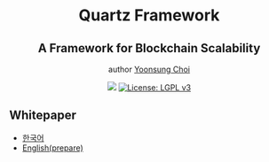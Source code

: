 <h1 align="center">Quartz Framework</h1>
<h2 align="center">A Framework for Blockchain Scalability</h2>
<p align="center">
author <a href="mailto:ys.choi@me.com">Yoonsung Choi</a>
</p>

<p align="center">
  <a href="https://github.com/QuartzWorld/Whitepaper"><img src="https://badge.fury.io/gh/QuartzWorld%2FWhitepaper.svg" /></a>
  <a href="https://github.com/QuartzWorld/Whitepaper/blob/master/LICENSE"><img src="https://img.shields.io/badge/License-LGPL%20v3-blue.svg" alt="License: LGPL v3" /></a>
</p>

## Whitepaper

* [한국어](https://github.com/QuartzFoundation/Whitepaper/blob/master/whitepaper_ko.md)
* [English(prepare)]()
